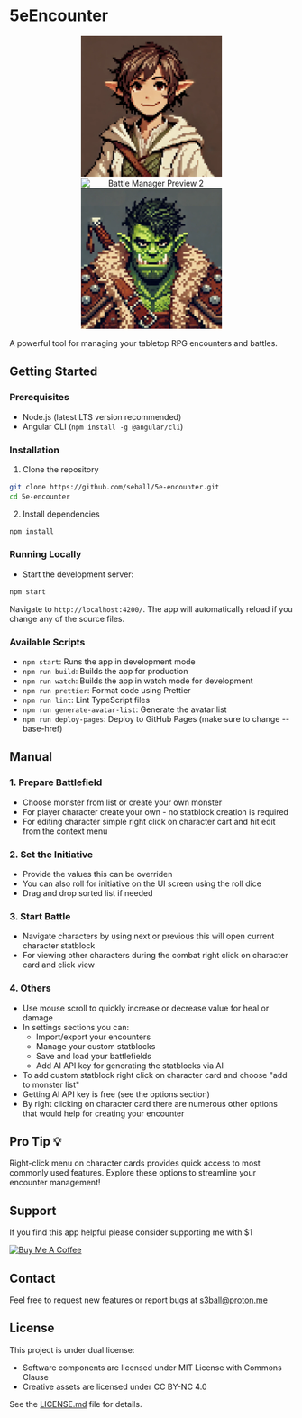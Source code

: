 # 5eEncounter

<div align="center">
    <img src="./src/assets/portraits/portrait-1.webp" alt="Battle Manager Preview 1" width="250" style="display: inline-block; margin: 0 10px"/>
    <img src=".src/assets/portraits/portrait-2.webp" alt="Battle Manager Preview 2" width="250" style="display: inline-block; margin: 0 10px"/>
    <img src="src/assets/portraits/portrait-3.webp" alt="Battle Manager Preview 3" width="250" style="display: inline-block; margin: 0 10px"/>
</div>

A powerful tool for managing your tabletop RPG encounters and battles.

## Getting Started

### Prerequisites

- Node.js (latest LTS version recommended)
- Angular CLI (`npm install -g @angular/cli`)

### Installation

1. Clone the repository

```bash
git clone https://github.com/seball/5e-encounter.git
cd 5e-encounter
```

2. Install dependencies

```bash
npm install
```

### Running Locally

- Start the development server:

```bash
npm start
```

Navigate to `http://localhost:4200/`. The app will automatically reload if you change any of the source files.

### Available Scripts

- `npm start`: Runs the app in development mode
- `npm run build`: Builds the app for production
- `npm run watch`: Builds the app in watch mode for development
- `npm run prettier`: Format code using Prettier
- `npm run lint`: Lint TypeScript files
- `npm run generate-avatar-list`: Generate the avatar list
- `npm run deploy-pages`: Deploy to GitHub Pages (make sure to change --base-href)

## Manual

### 1. Prepare Battlefield

- Choose monster from list or create your own monster
- For player character create your own - no statblock creation is required
- For editing character simple right click on character cart and hit edit from the context menu

### 2. Set the Initiative

- Provide the values this can be overriden
- You can also roll for initiative on the UI screen using the roll dice
- Drag and drop sorted list if needed

### 3. Start Battle

- Navigate characters by using next or previous this will open current character statblock
- For viewing other characters during the combat right click on character card and click view

### 4. Others

- Use mouse scroll to quickly increase or decrease value for heal or damage
- In settings sections you can:
  - Import/export your encounters
  - Manage your custom statblocks
  - Save and load your battlefields
  - Add AI API key for generating the statblocks via AI
- To add custom statblock right click on character card and choose "add to monster list"
- Getting AI API key is free (see the options section)
- By right clicking on character card there are numerous other options that would help for creating your encounter

## Pro Tip 💡

Right-click menu on character cards provides quick access to most commonly used features. Explore these options to streamline your encounter management!

## Support

If you find this app helpful please consider supporting me with $1

[![Buy Me A Coffee](.src/assets/icons/blue-button.png)](https://buymeacoffee.com/s3ball)

## Contact

Feel free to request new features or report bugs at [s3ball@proton.me](mailto:s3ball@proton.me)

## License

This project is under dual license:

- Software components are licensed under MIT License with Commons Clause
- Creative assets are licensed under CC BY-NC 4.0

See the [LICENSE.md](LICENSE.md) file for details.
